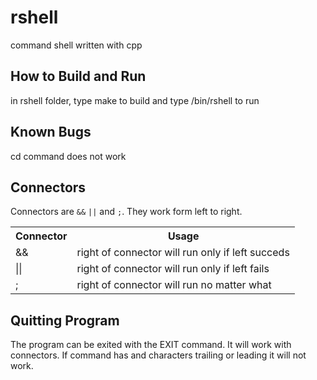 # rshell
command shell written with cpp

## How to Build and Run
in rshell folder, type make to build and type /bin/rshell to run 

## Known Bugs
cd command does not work 

## Connectors 
Connectors are `&&` `||` and `;`.
They work form left to right.
<table>
	<tr>
    		<th>Connector</th>
	    	<th>Usage</th>
	</tr>
	<tr>
		<td>&&</td>
		<td>right of connector will run only if left succeds</td>
	</tr>
	</tr>
		<td>||</td>
		<td>right of connector will run only if left fails</td>
	</tr>
	<tr>
		<td>;</td>
		<td>right of connector will run no matter what</td>
	</tr>
</table>

## Quitting Program 
The program can be exited with the EXIT command.
It will work with connectors. 
If command has and characters trailing or leading it will not work. 
